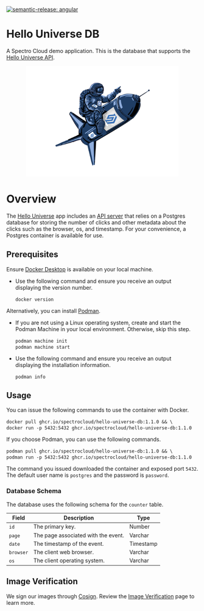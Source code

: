 [![semantic-release: angular](https://img.shields.io/badge/semantic--release-angular-e10079?logo=semantic-release)](https://github.com/semantic-release/semantic-release)

# Hello Universe DB

A Spectro Cloud demo application. This is the database that supports the [Hello Universe API](https://github.com/spectrocloud/hello-universe-api).

<p align="center">
<img src="./static/img/spectronaut.png" alt="drawing" width="400"/>
</p>

# Overview

The [Hello Universe](https://github.com/spectrocloud/hello-universe) app includes an [API server](https://github.com/spectrocloud/hello-universe-api) that relies on a Postgres database for storing the number of clicks and other metadata about the clicks such as the browser, os, and timestamp. For your convenience, a Postgres container is available for use.

## Prerequisites

Ensure [Docker Desktop](https://www.docker.com/products/docker-desktop/) is available on your local machine. 

- Use the following command and ensure you receive an output displaying the version number.
    ```
    docker version
    ```
    
Alternatively, you can install [Podman](https://podman.io/docs/installation).

- If you are not using a Linux operating system, create and start the Podman Machine in your local environment. Otherwise, skip this step.
    ```
    podman machine init
    podman machine start
    ```
- Use the following command and ensure you receive an output displaying the installation information.
    ```
    podman info
    ```

## Usage

You can issue the following commands to use the container with Docker.

```
docker pull ghcr.io/spectrocloud/hello-universe-db:1.1.0 && \
docker run -p 5432:5432 ghcr.io/spectrocloud/hello-universe-db:1.1.0
```

If you choose Podman, you can use the following commands.

```
podman pull ghcr.io/spectrocloud/hello-universe-db:1.1.0 && \
podman run -p 5432:5432 ghcr.io/spectrocloud/hello-universe-db:1.1.0
```

The command you issued downloaded the container and exposed port `5432`. The default user name is `postgres` and the password is `password`.

### Database Schema

The database uses the following schema for the `counter` table.

| Field     | Description                                  | Type      |
| --------- | -------------------------------------------- | --------- |
| `id`      | The primary key.                             | Number    |
| `page`    | The page associated with the event.          | Varchar   |
| `date`    | The timestamp of the event.                  | Timestamp |
| `browser` | The client web browser.                      | Varchar   |
| `os`      | The client operating system.                 | Varchar   |

## Image Verification

We sign our images through [Cosign](https://docs.sigstore.dev/signing/quickstart/). Review the [Image Verification](./docs/image-verification.md) page to learn more.
